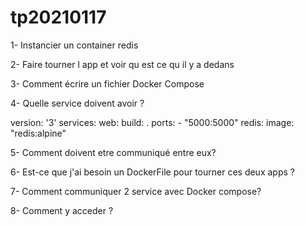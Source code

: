 # tp20210117


1- Instancier un container redis 


2- Faire tourner l app et voir qu est ce qu il y a dedans 


3- Comment écrire un fichier Docker Compose 


4- Quelle service doivent avoir ? 

version: '3'
services:
  web:
    build: .
    ports:
     - "5000:5000"
  redis:
    image: "redis:alpine"


5- Comment doivent etre communiqué entre eux? 

6- Est-ce que j'ai besoin un DockerFile pour tourner ces deux apps ? 

7- Comment communiquer 2 service avec Docker compose? 

8- Comment y acceder ?